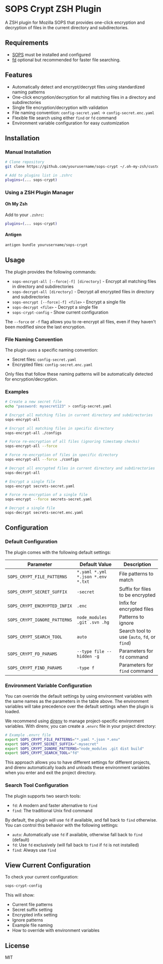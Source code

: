 # SOPS Crypt ZSH Plugin

A ZSH plugin for Mozilla SOPS that provides one-click encryption and decryption of files in the current directory and subdirectories.

## Requirements

- [SOPS](https://github.com/mozilla/sops) must be installed and configured
- [fd](https://github.com/sharkdp/fd) optional but recommended for faster file searching.

## Features

- Automatically detect and encrypt/decrypt files using standardized naming patterns
- One-click encryption/decryption for all matching files in a directory and subdirectories
- Single file encryption/decryption with validation
- File naming convention: `config-secret.yaml` → `config-secret.enc.yaml` 
- Flexible file search using either `find` or `fd` command
- Environment variable configuration for easy customization

## Installation

### Manual Installation

```zsh
# Clone repository
git clone https://github.com/yourusername/sops-crypt ~/.oh-my-zsh/custom/plugins/sops-crypt

# Add to plugins list in .zshrc
plugins=(... sops-crypt)
```

### Using a ZSH Plugin Manager

#### Oh My Zsh

Add to your `.zshrc`:

```zsh
plugins=(... sops-crypt)
```

#### Antigen

```zsh
antigen bundle yourusername/sops-crypt
```

## Usage

The plugin provides the following commands:

- `sops-encrypt-all [--force|-f] [directory]` - Encrypt all matching files in directory and subdirectories
- `sops-decrypt-all [directory]` - Decrypt all encrypted files in directory and subdirectories
- `sops-encrypt [--force|-f] <file>` - Encrypt a single file
- `sops-decrypt <file>` - Decrypt a single file
- `sops-crypt-config` - Show current configuration

The `--force` or `-f` flag allows you to re-encrypt all files, even if they haven't been modified since the last encryption.

### File Naming Convention

The plugin uses a specific naming convention:
- Secret files: `config-secret.yaml`
- Encrypted files: `config-secret.enc.yaml`

Only files that follow these naming patterns will be automatically detected for encryption/decryption.

### Examples

```zsh
# Create a new secret file
echo "password: mysecret123" > config-secret.yaml

# Encrypt all matching files in current directory and subdirectories
sops-encrypt-all

# Encrypt all matching files in specific directory
sops-encrypt-all ./configs

# Force re-encryption of all files (ignoring timestamp checks)
sops-encrypt-all --force

# Force re-encryption of files in specific directory
sops-encrypt-all --force ./configs

# Decrypt all encrypted files in current directory and subdirectories
sops-decrypt-all

# Encrypt a single file
sops-encrypt secrets-secret.yaml

# Force re-encryption of a single file
sops-encrypt --force secrets-secret.yaml

# Decrypt a single file
sops-decrypt secrets-secret.enc.yaml
```

## Configuration

### Default Configuration

The plugin comes with the following default settings:

| Parameter | Default Value | Description |
|-----------|---------------|-------------|
| `SOPS_CRYPT_FILE_PATTERNS` | `*.yaml *.yml *.json *.env *.txt` | File patterns to match |
| `SOPS_CRYPT_SECRET_SUFFIX` | `-secret` | Suffix for files to be encrypted |
| `SOPS_CRYPT_ENCRYPTED_INFIX` | `.enc` | Infix for encrypted files |
| `SOPS_CRYPT_IGNORE_PATTERNS` | `node_modules .git .svn .hg` | Patterns to ignore |
| `SOPS_CRYPT_SEARCH_TOOL` | `auto` | Search tool to use (`auto`, `fd`, or `find`) |
| `SOPS_CRYPT_FD_PARAMS` | `--type file --hidden -g` | Parameters for `fd` command |
| `SOPS_CRYPT_FIND_PARAMS` | `-type f` | Parameters for `find` command |

### Environment Variable Configuration

You can override the default settings by using environment variables with the same names as the parameters in the table above. The environment variables will take precedence over the default settings when the plugin is loaded.

We recommend using [direnv](https://direnv.net/) to manage project-specific environment variables. With direnv, you can create a `.envrc` file in your project directory:

```zsh
# Example .envrc file
export SOPS_CRYPT_FILE_PATTERNS="*.yaml *.json *.env"
export SOPS_CRYPT_SECRET_SUFFIX="-mysecret"
export SOPS_CRYPT_IGNORE_PATTERNS="node_modules .git dist build"
export SOPS_CRYPT_SEARCH_TOOL="fd"
```

This approach allows you to have different settings for different projects, and direnv automatically loads and unloads these environment variables when you enter and exit the project directory.

### Search Tool Configuration

The plugin supports two search tools:
- `fd`: A modern and faster alternative to `find`
- `find`: The traditional Unix find command

By default, the plugin will use `fd` if available, and fall back to `find` otherwise. You can control this behavior with the following settings:

- `auto`: Automatically use `fd` if available, otherwise fall back to `find` (default)
- `fd`: Use `fd` exclusively (will fall back to `find` if `fd` is not installed)
- `find`: Always use `find`

## View Current Configuration

To check your current configuration:

```zsh
sops-crypt-config
```

This will show:
- Current file patterns
- Secret suffix setting
- Encrypted infix setting
- Ignore patterns
- Example file naming
- How to override with environment variables

## License

MIT
